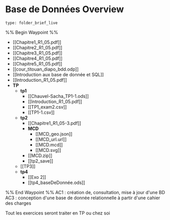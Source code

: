 # Base de Données Overview
 
```ccard
type: folder_brief_live
```
 
%% Begin Waypoint %%
- [[Chapitre1_R1_05.pdf]]
- [[Chapitre2_R1_05.pdf]]
- [[Chapitre3_R1_05.pdf]]
- [[Chapitre4_R1_05.pdf]]
- [[Chapitre5_R1_05.pdf]]
- [[cour_titouan_diapo_bdd.odp]]
- [[Introduction aux base de donnée et SQL]]
- [[Introduction_R1_05.pdf]]
- **TP**
	- **tp1**
		- [[Chauvel-Sacha_TP1-1.ods]]
		- [[Introduction_R1_05.pdf]]
		- [[TP1_exam2.csv]]
		- [[TP1-1.csv]]
	- **tp2**
		- [[Chapitre1_R1_05-3.pdf]]
		- **MCD**
			- [[MCD_geo.json]]
			- [[MCD_url.url]]
			- [[MCD.mcd]]
			- [[MCD.svg]]
		- [[MCD.zip]]
		- [[tp2_save]]
	- [[TP3]]
	- **tp4**
		- [[Exo 2]]
		- [[tp4_baseDeDonnée.ods]]

%% End Waypoint %%
AC1 : création de, consultation, mise à jour d'une BD
AC3 : conception d'une base de donnée relationnelle à partir d'une cahier des charges

Tout les exercices seront traiter en TP ou chez soi
